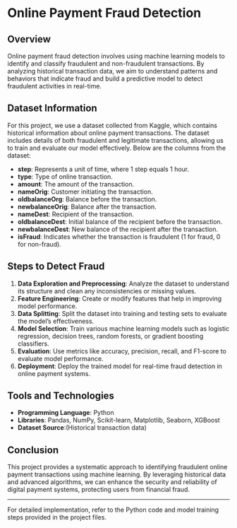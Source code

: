 # Online Payment Fraud Detection

## Overview
Online payment fraud detection involves using machine learning models to identify and classify fraudulent and non-fraudulent transactions. By analyzing historical transaction data, we aim to understand patterns and behaviors that indicate fraud and build a predictive model to detect fraudulent activities in real-time.

## Dataset Information
For this project, we use a dataset collected from Kaggle, which contains historical information about online payment transactions. The dataset includes details of both fraudulent and legitimate transactions, allowing us to train and evaluate our model effectively. Below are the columns from the dataset:

- **step**: Represents a unit of time, where 1 step equals 1 hour.
- **type**: Type of online transaction.
- **amount**: The amount of the transaction.
- **nameOrig**: Customer initiating the transaction.
- **oldbalanceOrg**: Balance before the transaction.
- **newbalanceOrig**: Balance after the transaction.
- **nameDest**: Recipient of the transaction.
- **oldbalanceDest**: Initial balance of the recipient before the transaction.
- **newbalanceDest**: New balance of the recipient after the transaction.
- **isFraud**: Indicates whether the transaction is fraudulent (1 for fraud, 0 for non-fraud).

## Steps to Detect Fraud
1. **Data Exploration and Preprocessing**: Analyze the dataset to understand its structure and clean any inconsistencies or missing values.
2. **Feature Engineering**: Create or modify features that help in improving model performance.
3. **Data Splitting**: Split the dataset into training and testing sets to evaluate the model’s effectiveness.
4. **Model Selection**: Train various machine learning models such as logistic regression, decision trees, random forests, or gradient boosting classifiers.
5. **Evaluation**: Use metrics like accuracy, precision, recall, and F1-score to evaluate model performance.
6. **Deployment**: Deploy the trained model for real-time fraud detection in online payment systems.

## Tools and Technologies
- **Programming Language**: Python
- **Libraries**: Pandas, NumPy, Scikit-learn, Matplotlib, Seaborn, XGBoost
- **Dataset Source**:(Historical transaction data)

## Conclusion
This project provides a systematic approach to identifying fraudulent online payment transactions using machine learning. By leveraging historical data and advanced algorithms, we can enhance the security and reliability of digital payment systems, protecting users from financial fraud.

---

For detailed implementation, refer to the Python code and model training steps provided in the project files.

